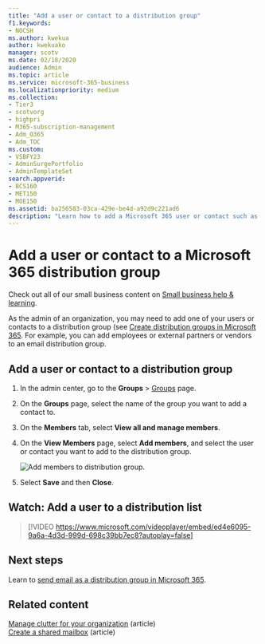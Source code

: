 ```yaml
---
title: "Add a user or contact to a distribution group"
f1.keywords:
- NOCSH
ms.author: kwekua
author: kwekuako
manager: scotv
ms.date: 02/18/2020
audience: Admin
ms.topic: article
ms.service: microsoft-365-business
ms.localizationpriority: medium
ms.collection: 
- Tier3
- scotvorg
- highpri
- M365-subscription-management 
- Adm_O365
- Adm_TOC
ms.custom:
- VSBFY23 
- AdminSurgePortfolio
- AdminTemplateSet
search.appverid:
- BCS160
- MET150
- MOE150
ms.assetid: ba256583-03ca-429e-be4d-a92d9c221ad6
description: "Learn how to add a Microsoft 365 user or contact such as an employee, partner, or vendor to an email distribution group."
---
```


# Add a user or contact to a Microsoft 365 distribution group

Check out all of our small business content on [Small business help & learning](https://go.microsoft.com/fwlink/?linkid=2224585).

As the admin of an organization, you may need to add one of your users or contacts to a distribution group (see [Create distribution groups in Microsoft 365](../setup/create-distribution-lists.md). For example, you can add employees or external partners or vendors to an email distribution group.
  
## Add a user or contact to a distribution group

1. In the admin center, go to the **Groups** \> <a href="https://go.microsoft.com/fwlink/p/?linkid=2052855" target="_blank">Groups</a> page.

2. On the **Groups** page, select the name of the group you want to add a contact to.

3. On the **Members** tab, select **View all and manage members**.

4. On the **View Members** page, select **Add members**, and select the user or contact you want to add to the distribution group. 
    
    ![Add members to distribution group.](../../media/f79f59f8-1606-43fe-bae6-df74f5b6259d.png)
  
5. Select **Save** and then **Close**.

## Watch: Add a user to a distribution list
  
> [!VIDEO https://www.microsoft.com/videoplayer/embed/ed4e6095-9a6a-4d3d-999d-698c39bb7ec8?autoplay=false]
  
## Next steps

Learn to [send email as a distribution group in Microsoft 365](../manage/send-email-as-distribution-list.md).

## Related content

[Manage clutter for your organization](configure-clutter.md) (article)\
[Create a shared mailbox](create-a-shared-mailbox.md) (article)
